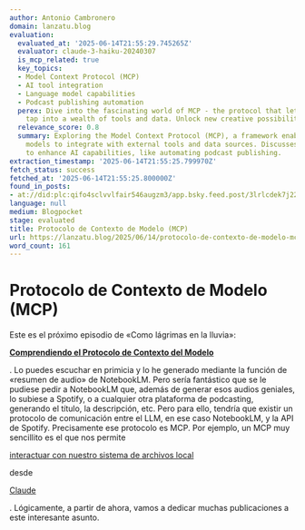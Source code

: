 ```yaml
---
author: Antonio Cambronero
domain: lanzatu.blog
evaluation:
  evaluated_at: '2025-06-14T21:55:29.745265Z'
  evaluator: claude-3-haiku-20240307
  is_mcp_related: true
  key_topics:
  - Model Context Protocol (MCP)
  - AI tool integration
  - Language model capabilities
  - Podcast publishing automation
  perex: Dive into the fascinating world of MCP - the protocol that lets AI models
    tap into a wealth of tools and data. Unlock new creative possibilities!
  relevance_score: 0.8
  summary: Exploring the Model Context Protocol (MCP), a framework enabling language
    models to integrate with external tools and data sources. Discusses MCP's potential
    to enhance AI capabilities, like automating podcast publishing.
extraction_timestamp: '2025-06-14T21:55:25.799970Z'
fetch_status: success
fetched_at: '2025-06-14T21:55:25.800000Z'
found_in_posts:
- at://did:plc:qifo4sclvvlfair546augzm3/app.bsky.feed.post/3lrlcdek7j22k
language: null
medium: Blogpocket
stage: evaluated
title: Protocolo de Contexto de Modelo (MCP)
url: https://lanzatu.blog/2025/06/14/protocolo-de-contexto-de-modelo-mcp/
word_count: 161
---
```


# Protocolo de Contexto de Modelo (MCP)

Este es el próximo episodio de «Como lágrimas en la lluvia»:

[**Comprendiendo el Protocolo de Contexto del Modelo**](https://www.dropbox.com/scl/fi/46l2v2l5gc4ubqdp9olxr/Comprendiendo-el-Protocolo-de-Contexto-del-Modelo.wav?rlkey=4xyx0pgirjvd5c3r52ottwhnn&st=mumnny1h&dl=0)

. Lo puedes escuchar en primicia y lo he generado mediante la función de «resumen de audio» de NotebookLM. Pero sería fantástico que se le pudiese pedir a NotebookLM que, además de generar esos audios geniales, lo subiese a Spotify, o a cualquier otra plataforma de podcasting, generando el título, la descripción, etc. Pero para ello, tendría que existir un protocolo de comunicación entre el LLM, en ese caso NotebookLM, y la API de Spotify. Precisamente ese protocolo es MCP. Por ejemplo, un MCP muy sencillito es el que nos permite

[interactuar con nuestro sistema de archivos local](https://modelcontextprotocol.io/quickstart/user)

desde

[Claude](https://claude.ai/download)

. Lógicamente, a partir de ahora, vamos a dedicar muchas publicaciones a este interesante asunto.